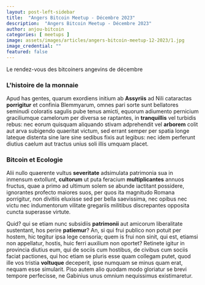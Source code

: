 ```yaml
---
layout: post-left-sidebar
title:  "Angers Bitcoin Meetup - Décembre 2023"
description:  "Angers Bitcoin Meetup - Décembre 2023"
author: anjou-bitcoin
categories: [ meetups ]
image: assets/images/articles/angers-bitcoin-meetup-12-2023/1.jpg
image_credential: ""
featured: false
---
```


Le rendez-vous des bitcoiners angevins de décembre

### L'histoire de la monnaie

Apud has gentes, quarum exordiens initium ab **Assyriis** ad Nili cataractas **porrigitur** et confinia Blemmyarum, omnes pari sorte sunt bellatores seminudi coloratis sagulis pube tenus amicti, equorum adiumento pernicium graciliumque camelorum per diversa se raptantes, in **tranquillis** vel turbidis rebus: nec eorum quisquam aliquando stivam adprehendit vel **arborem** colit aut arva subigendo quaeritat victum, sed errant semper per spatia longe lateque distenta sine lare sine sedibus fixis aut legibus: nec idem perferunt diutius caelum aut tractus unius soli illis umquam placet.

### Bitcoin et Ecologie 

Alii nullo quaerente vultus **severitate** adsimulata patrimonia sua in inmensum extollunt, **cultorum** ut puta feracium **multiplicantes** annuos fructus, quae a primo ad ultimum solem se abunde iactitant possidere, ignorantes profecto maiores suos, per quos ita magnitudo Romana porrigitur, non divitiis eluxisse sed per bella saevissima, nec opibus nec victu nec indumentorum vilitate gregariis militibus discrepantes opposita cuncta superasse virtute.

Quid? qui se etiam nunc subsidiis **patrimonii** aut amicorum liberalitate sustentant, hos perire **patiemur**? An, si qui frui publico non potuit per hostem, hic tegitur ipsa lege censoria; quem is frui non sinit, qui est, etiamsi non appellatur, hostis, huic ferri auxilium non oportet? Retinete igitur in provincia diutius eum, qui de sociis cum hostibus, de civibus cum sociis faciat pactiones, qui hoc etiam se pluris esse quam collegam putet, quod ille vos tristia **voltuque** deceperit, ipse numquam se minus quam erat, nequam esse simularit. Piso autem alio quodam modo gloriatur se brevi tempore perfecisse, ne Gabinius unus omnium nequissimus existimaretur.

